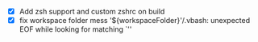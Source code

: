 - [x] Add zsh support and custom zshrc on build
- [x] fix workspace folder mess '${workspaceFolder}'/.vbash: unexpected EOF while looking for matching `''